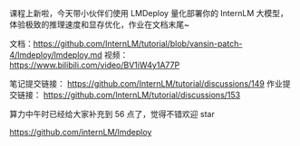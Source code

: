 课程上新啦，今天带小伙伴们使用 LMDeploy 量化部署你的 InternLM 大模型，体验极致的推理速度和显存优化，作业在文档末尾~

文档：https://github.com/InternLM/tutorial/blob/vansin-patch-4/lmdeploy/lmdeploy.md
视频：https://www.bilibili.com/video/BV1iW4y1A77P

笔记提交链接：
https://github.com/InternLM/tutorial/discussions/149
作业提交链接：
https://github.com/InternLM/tutorial/discussions/153

算力中午时已经给大家补充到 56 点了，觉得不错欢迎 star

https://github.com/internLM/lmdeploy